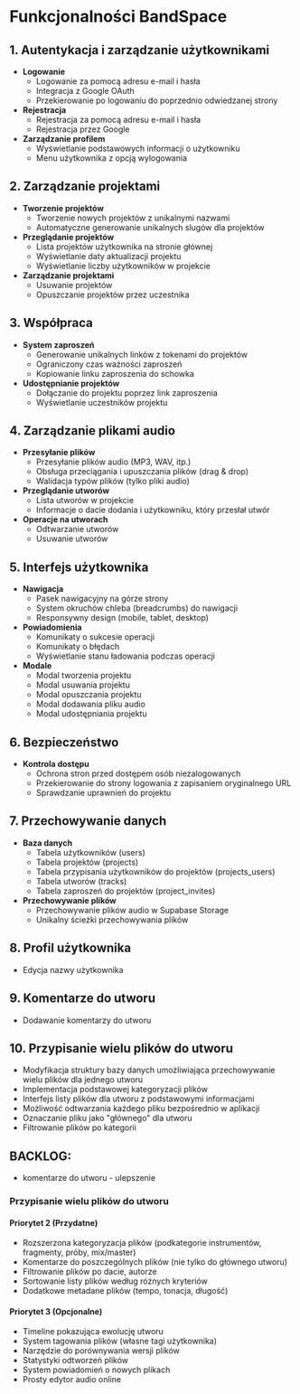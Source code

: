 # Funkcjonalności BandSpace

## 1. Autentykacja i zarządzanie użytkownikami
- **Logowanie**
  - Logowanie za pomocą adresu e-mail i hasła
  - Integracja z Google OAuth
  - Przekierowanie po logowaniu do poprzednio odwiedzanej strony
- **Rejestracja**
  - Rejestracja za pomocą adresu e-mail i hasła
  - Rejestracja przez Google
- **Zarządzanie profilem**
  - Wyświetlanie podstawowych informacji o użytkowniku
  - Menu użytkownika z opcją wylogowania

## 2. Zarządzanie projektami
- **Tworzenie projektów**
  - Tworzenie nowych projektów z unikalnymi nazwami
  - Automatyczne generowanie unikalnych slugów dla projektów
- **Przeglądanie projektów**
  - Lista projektów użytkownika na stronie głównej
  - Wyświetlanie daty aktualizacji projektu
  - Wyświetlanie liczby użytkowników w projekcie
- **Zarządzanie projektami**
  - Usuwanie projektów
  - Opuszczanie projektów przez uczestnika

## 3. Współpraca
- **System zaproszeń**
  - Generowanie unikalnych linków z tokenami do projektów
  - Ograniczony czas ważności zaproszeń
  - Kopiowanie linku zaproszenia do schowka
- **Udostępnianie projektów**
  - Dołączanie do projektu poprzez link zaproszenia
  - Wyświetlanie uczestników projektu

## 4. Zarządzanie plikami audio
- **Przesyłanie plików**
  - Przesyłanie plików audio (MP3, WAV, itp.)
  - Obsługa przeciągania i upuszczania plików (drag & drop)
  - Walidacja typów plików (tylko pliki audio)
- **Przeglądanie utworów**
  - Lista utworów w projekcie
  - Informacje o dacie dodania i użytkowniku, który przesłał utwór
- **Operacje na utworach**
  - Odtwarzanie utworów
  - Usuwanie utworów

## 5. Interfejs użytkownika
- **Nawigacja**
  - Pasek nawigacyjny na górze strony
  - System okruchów chleba (breadcrumbs) do nawigacji
  - Responsywny design (mobile, tablet, desktop)
- **Powiadomienia**
  - Komunikaty o sukcesie operacji
  - Komunikaty o błędach
  - Wyświetlanie stanu ładowania podczas operacji
- **Modale**
  - Modal tworzenia projektu
  - Modal usuwania projektu
  - Modal opuszczania projektu
  - Modal dodawania pliku audio
  - Modal udostępniania projektu

## 6. Bezpieczeństwo
- **Kontrola dostępu**
  - Ochrona stron przed dostępem osób niezalogowanych
  - Przekierowanie do strony logowania z zapisaniem oryginalnego URL
  - Sprawdzanie uprawnień do projektu

## 7. Przechowywanie danych
- **Baza danych**
  - Tabela użytkowników (users)
  - Tabela projektów (projects)
  - Tabela przypisania użytkowników do projektów (projects_users)
  - Tabela utworów (tracks)
  - Tabela zaproszeń do projektów (project_invites)
- **Przechowywanie plików**
  - Przechowywanie plików audio w Supabase Storage
  - Unikalny ścieżki przechowywania plików

## 8. Profil użytkownika
- Edycja nazwy użytkownika

## 9. Komentarze do utworu
- Dodawanie komentarzy do utworu

## 10. Przypisanie wielu plików do utworu
- Modyfikacja struktury bazy danych umożliwiająca przechowywanie wielu plików dla jednego utworu
- Implementacja podstawowej kategoryzacji plików
- Interfejs listy plików dla utworu z podstawowymi informacjami 
- Możliwość odtwarzania każdego pliku bezpośrednio w aplikacji
- Oznaczanie pliku jako "głównego" dla utworu
- Filtrowanie plików po kategorii


## BACKLOG:
  - komentarze do utworu - ulepszenie


### Przypisanie wielu plików do utworu
#### Priorytet 2 (Przydatne)
- Rozszerzona kategoryzacja plików (podkategorie instrumentów, fragmenty, próby, mix/master)
- Komentarze do poszczególnych plików (nie tylko do głównego utworu)
- Filtrowanie plików po dacie, autorze
- Sortowanie listy plików według różnych kryteriów
- Dodatkowe metadane plików (tempo, tonacja, długość)

#### Priorytet 3 (Opcjonalne)
- Timeline pokazująca ewolucję utworu
- System tagowania plików (własne tagi użytkownika)
- Narzędzie do porównywania wersji plików
- Statystyki odtworzeń plików
- System powiadomień o nowych plikach
- Prosty edytor audio online

